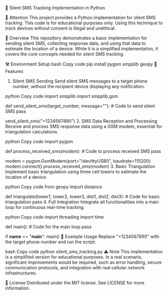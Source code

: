 📡 Silent SMS Tracking Implementation in Python

🚨 Attention
This project provides a Python implementation for silent SMS tracking. This code is for educational purposes only. Using this technique to track devices without consent is illegal and unethical.

📖 Overview
This repository demonstrates a basic implementation for sending silent SMS, collecting response data, and using that data to estimate the location of a device. While it is a simplified implementation, it covers the core concepts needed for silent SMS tracking.

🛠️ Environment Setup
bash
Copy code
pip install pygsm smpplib geopy
🚀 Features

1. Silent SMS Sending
   Send silent SMS messages to a target phone number, without the recipient device displaying any notification.

python
Copy code
import smpplib
import smpplib.gsm

def send_silent_sms(target_number, message=""): # Code to send silent SMS
pass

send_silent_sms("+1234567890") 2. SMS Data Reception and Processing
Receive and process SMS response data using a GSM modem, essential for triangulation calculations.

python
Copy code
import pygsm

def process_received_sms(modem): # Code to process received SMS
pass

modem = pygsm.GsmModem(port="/dev/ttyUSB0", baudrate=115200)
modem.connect()
process_received_sms(modem) 3. Basic Triangulation
Implement basic triangulation using three cell towers to estimate the location of a device.

python
Copy code
from geopy import distance

def triangulate(tower1, tower2, tower3, dist1, dist2, dist3): # Code for basic triangulation
pass 4. Full Integration
Integrate all functionalities into a main loop for continuous real-time tracking.

python
Copy code
import threading
import time

def main(): # Code for the main loop
pass

if **name** == "**main**":
main()
🎯 Example Usage
Replace "+1234567890" with the target phone number and run the script:

bash
Copy code
python silent_sms_tracking.py
⚠️ Note
This implementation is a simplified version for educational purposes. In a real scenario, significant improvements would be required, such as error handling, secure communication protocols, and integration with real cellular network infrastructures.

📜 License
Distributed under the MIT license. See LICENSE for more information.
